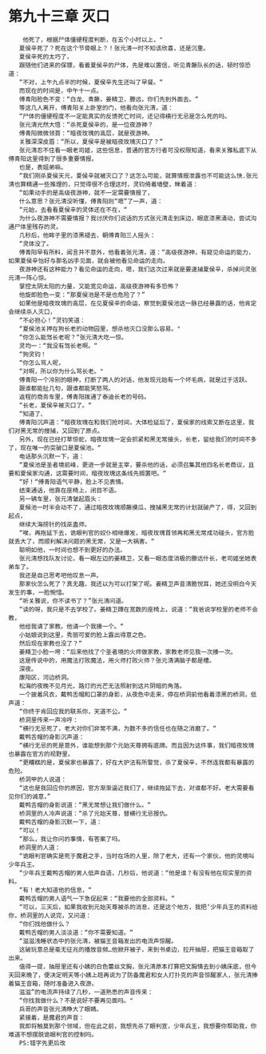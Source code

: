 # 第九十三章 灭口
        他死了，根据尸体僵硬程度判断，在五个小时以上，"
       夏侯辛死了？死在这个节骨眼上？！张元清一时不知该欣喜，还是沉重。
       夏侯辛死的太巧了，
       跟随他们进来的保镖，看着夏侯辛的尸体，先是难以置信，听见青藤队长的话，顿时惊恐道：
       “不对，上午九点半的时候，夏侯辛先生还叫了早餐。“
       而现在的时间是，中午十一点。
       傅青阳脸色不变：“白龙、青藤，姜精卫，滕远，你们先到外面去。“
       等这几人离开，傅青阳关上卧室的门，他看向张元清，道：
       “尸体的僵硬程度不一定能真实的反馈死亡时间，还记得横行无忌是怎么死的吗。
       张元清光然大悟：“杀死夏侯辛的，是一位夜游神？
       傅青阳微微领首：“暗夜玫瑰的高层，就是夜游神。
       关雅深深皮眉：“所以，夏侯辛是被暗夜玫瑰灭口了？”
       张元清忍不住看一眼老司姬，这些信息，普通的官方行者可没权限知道，看来关雅私底下从傅青阳这里得到了很多重要情报。
       也是，表姐弟嘛。
       “我们刚杀夏侯天元，夏侯辛就被灭口了？这怎么可能，就算情报泄露也不可能这么快.张元清也算精通一些推理的，只觉得很不合理这时，灵钧倚着墙壁，眯着道：
       “如果动手的是高级夜游神，就不一定需要情报了，
       什么意思？张元清没听懂，傅青阳则“嗯”了一声，道：
       “元始，去看看夏侯辛的灵体还在不在，“
       为什么夜游神不需要情报？我讨厌你们说话的方式张元清走到床边，眼底漆黑涌动，尝试沟通尸体里残存的灵。
       几秒后，他眸子里的漆黑褪去，朝傅青阳三人摇头：
       “灵体没了。
       傅青阳早有所料，闻言并不意外，他看着张元清，道：“高级夜游神，有窥见命运的能力，如果夏侯辛怡好与那名凶手见面，就会被他看见命运的走向。
       夜游神还有这种能力？看见命运的走向，嗯，我们这次过来就是要速捕夏侯辛，杀掉问灵张元清一阵心惊。
       掌控太阴太阳的力量，又能宽见命运，高级夜游神有多恐怖？
       他旋即脸色一变：“那夏侯池是不是也危险了？”
       如果他是暗夜玫瑰的高层，在见夏侯辛的命运，察觉到夏侯池这一脉已经暴露的话，他肯定会继续杀人灭口，
       “不必担心！”灵钧笑道：
       “夏侯池关押在狗长老的动物园里，想杀他灭口没那么容易。"
       “你怎么能驾长老呢？“张元清大吃一惊。
       灵均一：“我没有驾长老啊。“
       “狗灵钧！
       “你怎么骂人呢，
       “对啊，所以你为什么骂长老。"
       傅青阳一个冷别的眼神，打断了两人的对话，他发现元始有一个坏毛病，就是过于活跃。
       跟谁都能扯几句，跟谁都能笑怒骂。
       返程的商务车里，傅青阳拨通了泰迪长老的号码。
       “长老，夏侯辛被灭口了。“
       “知道了、
       傅青阳沉声道：“暗夜玫瑰在和我们抢时间，大体检延后了，夏侯家的线索又断在这里，我们对黑无常的搜捕，又回到了原点。
       另外，现在已经打草惊蛇，暗夜玫瑰一定会抓紧和黑无常接头，长老，留给我们的时间不多了，现在唯一的突破口是夏侯池。“
       电话那头沉默一下，道：
       “夏侯池是圣者境前峰，更进一步就是主宰，要杀他的话，必须召集其他四名长老商议，且要和夏侯家沟通，这需要时间，暗夜玫瑰这条线先搁置吧。“
       “好！“傅青阳语气平静，脸上不见表情。
       结束通话，他靠在座椅上，闭目不语。
       另一辆车里，张元清皱起眉头：
       夏候池一时半会动不了，通过暗夜玫瑰顺藤摸瓜，搜捕黑无常的计划就破产了，得，又回到起点，
       继续大海捞针的找巫蛊师。
       “唉，再拖延下去，诡眼判官的奴仆相继爆发，暗夜玫瑰首领再和黑无常成功碰头，官方脸就丢大了，而顺利解决问题的黑无常，又是一大祸害。“
       聪明如他，一时间也想不到更好的办法。
       张元清想找队友讨论，看一眼左边的姜精卫，又看一眼态度消极的滕远什长，老司姬坐她表弟车了。
       我还是自己思考吧他叹息一声。
       那家伙怎么死了？真无趣，我还以为可以打架了呢。姜精卫声音清脆悦耳，她还没明白今天发生的事，一脸惋惜。
       “听关雅说，你不读书了？”张元清问道。
       “读的呀，我只是不去学校了。姜精卫蹲在宽数的座椅上，说道：“我爸说学校里的老师不会教，
       他给我请了家教。他请一个我揍一个。“
       小姑娘说到这里，秀丽可爱的脸上露出得意之色。
       然后现在家教也没了？“
       姜精卫小脸一垮：“后来他找了个圣者境的火师做家教，家教老师见我一次揍一次。
       这是传说中的，用魔法打败魔法，用火师打败火师？张元清满脑子都是槽。
       深夜。
       康阳区，河边桥洞。
       松海的夜晚不见月光，路灯的光芒无法照射到这片阴暗的角落。
       一个披着风衣，戴鸭舌帽和口罩的身影，从夜色中走来，停在桥洞前他看着漆黑的桥洞，低声道：
       “你终于肯回应我的联系你，天道不公。“
       桥洞里传来一声冷哼：
       “横行无忌死了，老大对你们非常不满，为数不多的信任也在随之消磨了。“
       戴鸭舌帽的身影沉声道：
       “横行无忌的死是意外，谁能想到那个元始天尊拥有底牌。而且因为这件事，我们暗夜玫瑰也暴露在官方的视野里。
       “更糟糕的是，夏侯家也暴露了，好在大护法有所警觉，杀了夏侯辛，不然连我都有暴露的危险。
       桥洞甲的人说道：
       “这也是我回应你的原因，官方渐渐逼近我们了，继续拖延下去，对谁都不好。老大需要看见你们的诚意，”
       戴鸭舌帽的身影说道：“黑无常想让我们做什么。“
       桥洞里的人冷声说道：“杀了元始天尊，替横行无忌报仇。
       戴鸭舌帽的身影沉默一下，道：
       “可以！
       “那么，我让你问的事情，有答案了吗。
       桥洞里的人道：
       “诡眼判官确实是死于魔君之手，当时在场的人里，除了老大，还有一个家伙，他的灵境叫少年兵王。
       “少年兵王戴鸭舌帽的男人低声自语，几秒后，他说道：“他是谁？有没有他在现实里的资料。
       “有！老大知道他的信息，“
       戴鸭舌帽的男人语气一下急促起来：“我要他的全部资料。“
       “可以，三天后，如果我收到元始天尊被杀的消息，还是这个地方，我把‘少年兵王的资料给你，桥洞里的人说完，又问道：
       “你们找他做什么？
       戴鸭舌帽的男人淡淡道：“你不需要知道。“
       “滋滋浅睡状态中的张元清，被猫王音箱发出的电流声惊醒。
       这破玩意总是毫无征兆的播放音频…他掀开被子，来到书桌边，拉开抽屉，把猫王音箱取了出来。
       值得一提，抽屉里还有小姨的白色蕾丝文胸，张元清原本打算把文胸情去到小姨床底，但今天回来晚了，便决定明天等小姨上班再说为了防备魔君和女人打扑克的声音惊醒家人，张元清捧着猫王音箱，随时准备进入夜游。
       滋滋”的电流声持续了几秒，一道熟悉的声音传来：
       “你找我做什么？不是说好不要再见面吗。"
       兵哥的声音张元清睁大了眼睛。
       紧接着，是魔君的声音：
       我即将触莫到那个领域，但在此之前，我想先杀了眼判宣，少年兵王，我想要你帮助我，你难道不想摆脱诡眼判官的控制吗。
       PS:错字先更后改
